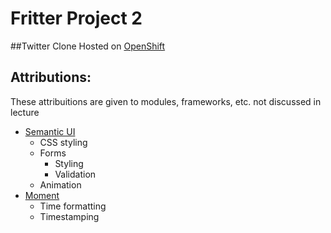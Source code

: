 Fritter Project 2
=================
##Twitter Clone
Hosted on [OpenShift](http://fritter-emarquez.rhcloud.com/)

## Attributions:
These attribuitions are given to modules, frameworks, etc. not discussed in lecture

* [Semantic UI](http://www.semantic-up.com)
  * CSS styling
  * Forms
    * Styling
    * Validation
  * Animation
* [Moment](http://momentjs.com/)
  * Time formatting
  * Timestamping